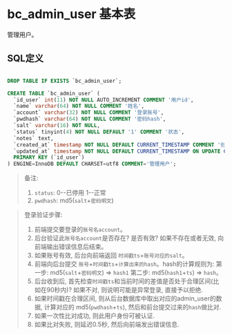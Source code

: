 # bc_admin_user 基本表

管理用户。

## SQL定义

```sql

DROP TABLE IF EXISTS `bc_admin_user`;

CREATE TABLE `bc_admin_user` (
  `id_user` int(11) NOT NULL AUTO_INCREMENT COMMENT '用户id',
  `name` varchar(64) NOT NULL COMMENT '姓名',
  `account` varchar(32) NOT NULL COMMENT '登录账号',
  `pwdhash` varchar(64) NOT NULL COMMENT '密码hash',
  `salt` varchar(16) NOT NULL,
  `status` tinyint(4) NOT NULL DEFAULT '1' COMMENT '状态',
  `notes` text,
  `created_at` timestamp NOT NULL DEFAULT CURRENT_TIMESTAMP COMMENT '创建时间',
  `updated_at` timestamp NOT NULL DEFAULT CURRENT_TIMESTAMP ON UPDATE CURRENT_TIMESTAMP COMMENT '更新时间',
  PRIMARY KEY (`id_user`)
) ENGINE=InnoDB DEFAULT CHARSET=utf8 COMMENT='管理用户';

```

> 备注:
> 1. `status`: 0--已停用 1--正常
> 2. `pwdhash`: md5(`salt`+`密码明文`)

> 登录验证步骤:
> 1. 前端提交要登录的`账号名account`。
> 2. 后台验证此`账号名account`是否存在? 是否有效? 如果不存在或者无效, 向前端输出错误信息后结束。
> 3. 如果账号有效, 后台向前端返回 `时间戳ts`+`账号对应的salt`。
> 4. 前端向后台提交 `账号`+`时间戳ts`+`计算出来的hash`。hash的计算规则为: 第一步: md5(`salt`+`密码明文`) => `hash1` 第二步: md5(`hash1`+`ts`) => `hash`。
> 5. 后台收到后, 首先检查`时间戳ts`和当前时间的差值是否处于合理区间(比如在90秒内)? 如果不对, 则说明可能是异常登录, 直接予以拒绝.
> 6. 如果时间戳在合理区间, 则从后台数据库中取出对应的admin_user的数据, 计算对应的 md5(`pwdhash`+`ts`), 然后和前台提交过来的`hash`做比对.
> 7. 如果一次性比对成功, 则此用户身份可被认证.
> 8. 如果比对失败, 则延迟0.5秒, 然后向前端发出错误信息.
